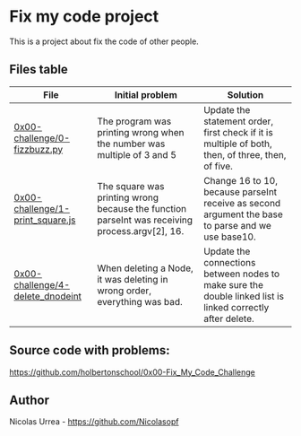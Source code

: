 # Fix my code project
This is a project about fix the code of other people.

## Files table
| File | Initial problem | Solution |
| ----- | ----- | ------ |
[0x00-challenge/0-fizzbuzz.py](0-fizzbuzz.py) | The program was printing wrong when the number was multiple of 3 and 5 | Update the statement order, first check if it is multiple of both, then, of three, then, of five.
[0x00-challenge/1-print_square.js](1-print_square.js) | The square was printing wrong because the function parseInt was receiving process.argv[2], 16. | Change 16 to 10, because parseInt receive as second argument the base to parse and we use base10.
[0x00-challenge/4-delete_dnodeint](4-delete_dnodeint) | When deleting a Node, it was deleting in wrong order, everything was bad. | Update the connections between nodes to make sure the double linked list is linked correctly after delete.

## Source code with problems:
https://github.com/holbertonschool/0x00-Fix_My_Code_Challenge

## Author
Nicolas Urrea - https://github.com/Nicolasopf
